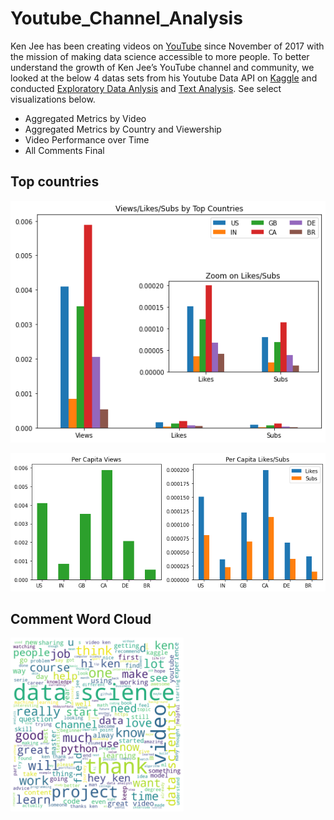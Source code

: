 # Youtube_Channel_Analysis

Ken Jee has been creating videos on [YouTube](https://www.youtube.com/c/KenJee1) since November of 2017 with the mission of making data science accessible to more people. 
To  better understand the growth of Ken Jee’s YouTube channel and community, we looked at the below 4 datas sets from his Youtube Data API on [Kaggle](https://www.kaggle.com/datasets/kenjee/ken-jee-youtube-data) and conducted [Exploratory Data Anlysis](https://github.com/chens28/Youtube_Channel_Analysis/blob/main/EDA.ipynb) and [Text Analysis](https://github.com/chens28/Youtube_Channel_Analysis/blob/main/Text.ipynb). See select visualizations below.

- Aggregated Metrics by Video
- Aggregated Metrics by Country and Viewership
- Video Performance over Time
- All Comments Final

## Top countries

![Top!](https://github.com/chens28/Youtube_Channel_Analysis/blob/main/top.png)

![perCap!](https://github.com/chens28/Youtube_Channel_Analysis/blob/main/perCap.png)

## Comment Word Cloud

<img src="https://github.com/chens28/Youtube_Channel_Analysis/blob/main/worldCloud.png" width=55% height=55%>
